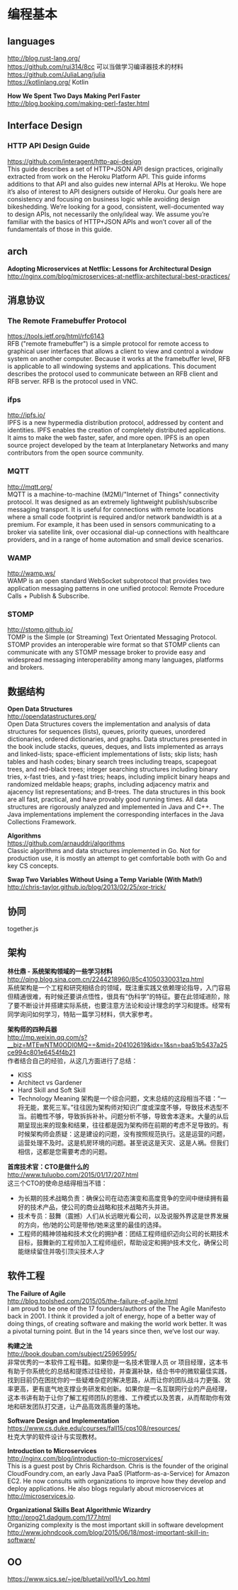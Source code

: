 编程基本  
========  


## languages

http://blog.rust-lang.org/  
https://github.com/rui314/8cc  可以当做学习编译器技术的材料  
https://github.com/JuliaLang/julia  
https://kotlinlang.org/ Kotlin 

**How We Spent Two Days Making Perl Faster**  
http://blog.booking.com/making-perl-faster.html  

## Interface Design 

### HTTP API Design Guide  
https://github.com/interagent/http-api-design  
This guide describes a set of HTTP+JSON API design practices, originally extracted from work on the Heroku Platform API. This guide informs additions to that API and also guides new internal APIs at Heroku. We hope it’s also of interest to API designers outside of Heroku. Our goals here are consistency and focusing on business logic while avoiding design bikeshedding. We’re looking for a good, consistent, well-documented way to design APIs, not necessarily the only/ideal way. We assume you’re familiar with the basics of HTTP+JSON APIs and won’t cover all of the fundamentals of those in this guide.

##  arch

**Adopting Microservices at Netflix: Lessons for Architectural Design**  
http://nginx.com/blog/microservices-at-netflix-architectural-best-practices/  

## 消息协议

### The Remote Framebuffer Protocol  
https://tools.ietf.org/html/rfc6143  
RFB ("remote framebuffer") is a simple protocol for remote access to
graphical user interfaces that allows a client to view and control a
window system on another computer.  Because it works at the
framebuffer level, RFB is applicable to all windowing systems and
applications.  This document describes the protocol used to
communicate between an RFB client and RFB server.  RFB is the
protocol used in VNC.

### ifps  

http://ipfs.io/  
IPFS is a new hypermedia distribution protocol, addressed by content and identities. IPFS enables the creation of completely distributed applications. It aims to make the web faster, safer, and more open. IPFS is an open source project developed by the team at Interplanetary Networks and many contributors from the open source community.

### MQTT  
http://mqtt.org/  
MQTT is a machine-to-machine (M2M)/"Internet of Things" connectivity protocol. It was designed as an extremely lightweight publish/subscribe messaging transport. It is useful for connections with remote locations where a small code footprint is required and/or network bandwidth is at a premium. For example, it has been used in sensors communicating to a broker via satellite link, over occasional dial-up connections with healthcare providers, and in a range of home automation and small device scenarios. 

### WAMP  
http://wamp.ws/  
WAMP is an open standard WebSocket subprotocol that provides two application messaging patterns in one unified protocol:
Remote Procedure Calls + Publish & Subscribe.

### STOMP  
http://stomp.github.io/  
TOMP is the Simple (or Streaming) Text Orientated Messaging Protocol. STOMP provides an interoperable wire format so that STOMP clients can communicate with any STOMP message broker to provide easy and widespread messaging interoperability among many languages, platforms and brokers.


## 数据结构

**Open Data Structures**  
http://opendatastructures.org/  
Open Data Structures covers the implementation and analysis of data structures for sequences (lists), queues, priority queues, unordered dictionaries, ordered dictionaries, and graphs. Data structures presented in the book include stacks, queues, deques, and lists implemented as arrays and linked-lists; space-efficient implementations of lists; skip lists; hash tables and hash codes; binary search trees including treaps, scapegoat trees, and red-black trees; integer searching structures including binary tries, x-fast tries, and y-fast tries; heaps, including implicit binary heaps and randomized meldable heaps; graphs, including adjacency matrix and ajacency list representations; and B-trees. The data structures in this book are all fast, practical, and have provably good running times. All data structures are rigorously analyzed and implemented in Java and C++. The Java implementations implement the corresponding interfaces in the Java Collections Framework. 

**Algorithms**  
https://github.com/arnauddri/algorithms  
Classic algorithms and data structures implemented in Go. Not for production use, it is mostly an attempt to get comfortable both with Go and key CS concepts.  

**Swap Two Variables Without Using a Temp Variable (With Math!)**  
http://chris-taylor.github.io/blog/2013/02/25/xor-trick/  

## 协同 

together.js  

## 架构

**林仕鼎 - 系统架构领域的一些学习材料**  
http://qing.blog.sina.com.cn/2244218960/85c41050330031zq.html  
系统架构是一个工程和研究相结合的领域，既注重实践又依赖理论指导，入门容易但精通很难，有时候还要讲点悟性，很具有“伪科学”的特征。要在此领域进阶，除了要不断设计并搭建实际系统，也要注意方法论和设计理念的学习和提炼。经常有同学询问如何学习，特贴一篇学习材料，供大家参考。

**架构师的四种兵器**  
http://mp.weixin.qq.com/s?__biz=MTEwNTM0ODI0MQ==&mid=204102619&idx=1&sn=baa51b5437a25ce994c801e6454f4b21  
作者结合自己的经验，从这几方面进行了总结：  
- KISS
- Architect vs Gardener
- Hard Skill and Soft Skill
- Technology Meaning
架构是一个综合问题，文末总结的这段相当不错：“一将无能，累死三军。”往往因为架构师对知识广度或深度不够，导致技术选型不当。前瞻性不够，导致拆拆补补。问题分析不够，导致舍本逐末。大量的从后期呈现出来的现象和结果，往往都是因为架构师在前期的考虑不足导致的。有时候架构师会质疑：这是建设的问题，没有按照规范执行。这是运营的问题，运营处理不及时。这是机房环境的问题。甚至说这是天灾、这是人祸。但我们相信，这都是您需要考虑的问题。

**首席技术官：CTO是做什么的**  
http://www.tuluobo.com/2015/01/17/207.html  
这三个CTO的使命总结得相当不错：
- 为长期的技术战略负责：确保公司在动态演变和高度竞争的空间中继续拥有最好的技术产品，使公司的商业战略和技术战略齐头并进。
- 技术专员：鼓舞（震撼）人们从长远眼光看公司，以及说服外界这是世界发展的方向，他/她的公司是带他/她来这里的最佳的选择。
- 工程师的精神领袖和技术文化的拥护者：团结工程师组织迈向公司的长期技术目标，鼓舞新的工程师加入工程师组织，帮助设定和拥护技术文化，确保公司能继续留住并吸引顶尖技术人才

## 软件工程  

**The Failure of Agile**  
http://blog.toolshed.com/2015/05/the-failure-of-agile.html  
I am proud to be one of the 17 founders/authors of the The Agile Manifesto back in 2001. I think it provided a jolt of energy, hope of a better way of doing things, of creating software and making the world work better. It was a pivotal turning point. But in the 14 years since then, we‘ve lost our way.

**构建之法**  
http://book.douban.com/subject/25965995/  
非常优秀的一本软件工程书籍。如果你是一名技术管理人员 or 项目经理，这本书有助于你系统化的总结和提炼过往经验，并查漏补缺，结合书中的微软最佳实践，找到目前仍在困扰你的一些疑难杂症的解决思路，从而让你的团队战斗力更强、效率更高，更有底气地支撑业务研发和创新。如果你是一名互联网行业的产品经理，这本书讲有助于让你了解工程师团队的思维、工作模式以及苦衷，从而帮助你有效地和研发团队打交道，让产品高效高质量的落地。

**Software Design and Implementation**  
https://www.cs.duke.edu/courses/fall15/cps108/resources/  
杜克大学的软件设计与实现教材。

**Introduction to Microservices**  
http://nginx.com/blog/introduction-to-microservices/  
This is a guest post by Chris Richardson. Chris is the founder of the original CloudFoundry.com, an early Java PaaS (Platform-as-a-Service) for Amazon EC2. He now consults with organizations to improve how they develop and deploy applications. He also blogs regularly about microservices at http://microservices.io.

**Organizational Skills Beat Algorithmic Wizardry**  
http://prog21.dadgum.com/177.html  
Organizing complexity is the most important skill in software development http://www.johndcook.com/blog/2015/06/18/most-important-skill-in-software/  

## OO

https://www.sics.se/~joe/bluetail/vol1/v1_oo.html  